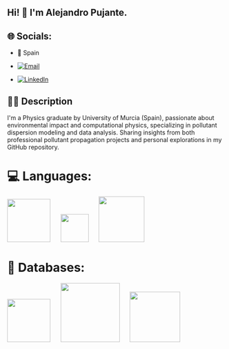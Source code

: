 ## Hi! 👋 I'm Alejandro Pujante.

## 🌐 Socials:

- 📍 Spain 

- [![Email](https://img.shields.io/badge/Email-%23D14836.svg?logo=gmail&logoColor=white)](mailto:tu_correo_pujante66@gmail.com)


- [![LinkedIn](https://img.shields.io/badge/LinkedIn-%230077B5.svg?logo=linkedin&logoColor=white)](https://www.linkedin.com/in/alejandro-pujante-p%C3%A9rez-a2778b230/)

## 👦🏻​ Description
I'm a Physics graduate by University of Murcia (Spain), passionate about environmental impact and computational physics, specializing in pollutant dispersion modeling and data analysis. Sharing insights from both professional pollutant propagation projects and personal explorations in my GitHub repository.

# 💻 Languages:

[<img src="https://img.shields.io/badge/-Python-%233776AB.svg?logo=python&logoColor=yellow" width="100">](https://www.python.org/)
&nbsp;&nbsp;&nbsp;&nbsp;
[<img src="https://img.shields.io/badge/-R-%23276DC3.svg?logo=r&logoColor=white" width="65">](https://www.r-project.org/)
&nbsp;&nbsp;&nbsp;&nbsp;
[<img src="https://img.shields.io/badge/Fortran-734f96?logo=fortran&style=flat" width="106">](https://www.r-project.org/)


# 💾 Databases:

[<img src="https://img.shields.io/badge/-MySQL-%23276DC3.svg?logo=MySQL&logoColor=white" width="100">](https://www.r-project.org/)
&nbsp;&nbsp;&nbsp;&nbsp;
[<img src="https://img.shields.io/badge/-PostgreSQL-336791.svg?logo=postgresql&logoColor=white" width="137">](https://www.postgresql.org/)
&nbsp;&nbsp;&nbsp;&nbsp;
[<img src="https://img.shields.io/badge/-MariaDB-003545.svg?logo=mariadb&logoColor=white" width="117">](https://mariadb.org/)
